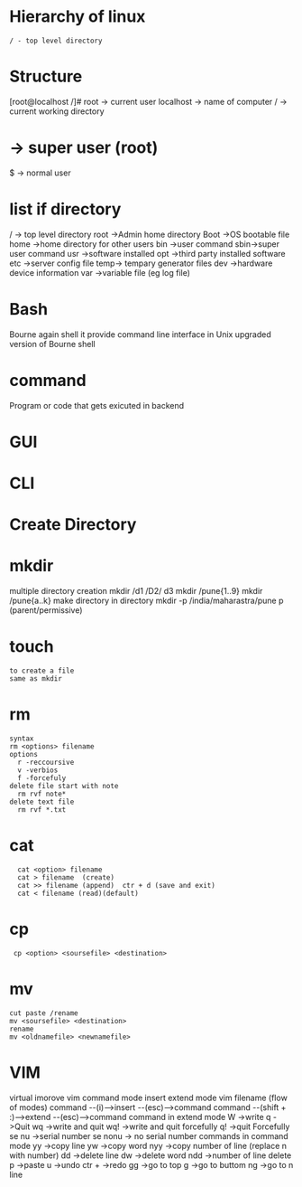 # Hierarchy of linux
    / - top level directory

# Structure
  [root@localhost /]#
  root -> current user 
  localhost -> name of computer
  / -> current working directory
  # -> super user (root)
  $ -> normal user

# list if directory 
  / -> top level directory
  root ->Admin home directory 
  Boot ->OS bootable file
  home ->home directory for other users
  bin ->user command
  sbin->super user command
  usr ->software installed
  opt ->third party installed software
  etc ->server config file
  temp-> tempary generator files
  dev ->hardware device information
  var ->variable file (eg log file)

# Bash
  Bourne again shell
  it provide command line interface in Unix
  upgraded version of Bourne shell

# command
  Program or code that gets exicuted in backend

# GUI

# CLI

# Create Directory
  # mkdir
  multiple directory creation 
    mkdir /d1 /D2/ d3
    mkdir /pune{1..9}
    mkdir /pune{a..k}
  make directory in directory
    mkdir -p  /india/maharastra/pune
  p (parent/permissive)
  # touch
    to create a file 
    same as mkdir
  # rm
    syntax
    rm <options> filename
    options 
      r -reccoursive
      v -verbios
      f -forcefuly
    delete file start with note
      rm rvf note*
    delete text file 
      rm rvf *.txt
    
  # cat
      cat <option> filename
      cat > filename  (create)
      cat >> filename (append)  ctr + d (save and exit)
      cat < filename (read)(default)

  # cp
     cp <option> <soursefile> <destination> 
  # mv
    cut paste /rename
    mv <soursefile> <destination> 
    rename
    mv <oldnamefile> <newnamefile>   
 # VIM
   virtual imorove
   vim
     command mode
     insert
     extend mode
     vim filename (flow of modes) 
       command --(i)-->insert --(esc)-->command
       command --(shift + :)-->extend --(esc)-->command
    command in extend mode 
      W ->write
      q ->Quit
      wq ->write and quit
      wq! ->write and quit forcefully
      q! ->quit Forcefully
      se nu ->serial number
      se nonu -> no serial number
    commands in command mode
      yy ->copy line
      yw ->copy word
      nyy ->copy number of line (replace n with number)
      dd ->delete line
      dw ->delete word
      ndd ->number of line delete
      p ->paste
      u ->undo
      ctr + ->redo
      gg ->go to top
      g ->go to buttom
      ng ->go to n line
    
    



  
